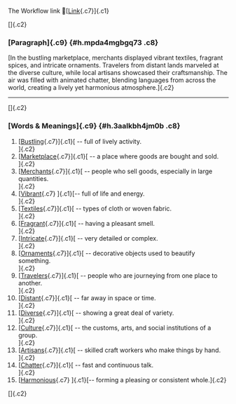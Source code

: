 The Workflow link
👏[[Link](https://www.google.com/url?q=http://www.google.com&sa=D&source=editors&ust=1756599536455992&usg=AOvVaw1igrSTk_TS7VIvHjSiSfQm){.c7}]{.c1}

[]{.c2}

### [Paragraph]{.c9} {#h.mpda4mgbgq73 .c8}

[In the bustling marketplace, merchants displayed vibrant textiles,
fragrant spices, and intricate ornaments. Travelers from distant lands
marveled at the diverse culture, while local artisans showcased their
craftsmanship. The air was filled with animated chatter, blending
languages from across the world, creating a lively yet harmonious
atmosphere.]{.c2}

------------------------------------------------------------------------

[]{.c2}

### [Words & Meanings]{.c9} {#h.3aalkbh4jm0b .c8}

1.  [[Bustling](https://www.google.com/url?q=http://www.google.com&sa=D&source=editors&ust=1756599536457072&usg=AOvVaw3RxkYRMF4mzZuM4JWokPXt){.c7}]{.c1}[ --
    full of lively activity.\
    ]{.c2}
2.  [[Marketplace](https://www.google.com/url?q=http://www.google.com&sa=D&source=editors&ust=1756599536457350&usg=AOvVaw1gpyKMpg74E9-I6m3nN63e){.c7}]{.c1}[ --
    a place where goods are bought and sold.\
    ]{.c2}
3.  [[Merchants](https://www.google.com/url?q=http://www.google.com&sa=D&source=editors&ust=1756599536457668&usg=AOvVaw1W0wvjfSswKvjv3Tnq-uYc){.c7}]{.c1}[ --
    people who sell goods, especially in large quantities.\
    ]{.c2}
4.  [[Vibrant](https://www.google.com/url?q=http://www.google.com&sa=D&source=editors&ust=1756599536457913&usg=AOvVaw2BaiFVKo9nGAZyyVfIs0Cz){.c7}
    ]{.c1}[-- full of life and energy.\
    ]{.c2}
5.  [[Textiles](https://www.google.com/url?q=http://www.google.com&sa=D&source=editors&ust=1756599536458138&usg=AOvVaw2ViZne0u1xwq5-ocV1Ipmg){.c7}]{.c1}[ --
    types of cloth or woven fabric.\
    ]{.c2}
6.  [[Fragrant](https://www.google.com/url?q=http://www.google.com&sa=D&source=editors&ust=1756599536458355&usg=AOvVaw0IrzVnmurkW_ne08QR0wKJ){.c7}]{.c1}[ --
    having a pleasant smell.\
    ]{.c2}
7.  [[Intricate](https://www.google.com/url?q=http://www.google.com&sa=D&source=editors&ust=1756599536458599&usg=AOvVaw1cv3qp1CAgKbVNnpWZhrKr){.c7}]{.c1}[ --
    very detailed or complex.\
    ]{.c2}
8.  [[Ornaments](https://www.google.com/url?q=http://www.google.com&sa=D&source=editors&ust=1756599536458818&usg=AOvVaw1AOkOnME4syDaAj3X00bX_){.c7}]{.c1}[ --
    decorative objects used to beautify something.\
    ]{.c2}
9.  [[Travelers](https://www.google.com/url?q=http://www.google.com&sa=D&source=editors&ust=1756599536459018&usg=AOvVaw1ac2331nVmxSgcUmwRVbL4){.c7}]{.c1}[ --
    people who are journeying from one place to another.\
    ]{.c2}
10. [[Distant](https://www.google.com/url?q=http://www.google.com&sa=D&source=editors&ust=1756599536459263&usg=AOvVaw1khwhsNQSRWu7eXkJxpwcJ){.c7}]{.c1}[ --
    far away in space or time.\
    ]{.c2}
11. [[Diverse](https://www.google.com/url?q=http://www.google.com&sa=D&source=editors&ust=1756599536459482&usg=AOvVaw3v95_L8iiFLJFhmILFqCSV){.c7}]{.c1}[ --
    showing a great deal of variety.\
    ]{.c2}
12. [[Culture](https://www.google.com/url?q=http://www.google.com&sa=D&source=editors&ust=1756599536459771&usg=AOvVaw2FyMcB0v_XYFktbkdYaEes){.c7}]{.c1}[ --
    the customs, arts, and social institutions of a group.\
    ]{.c2}
13. [[Artisans](https://www.google.com/url?q=http://www.google.com&sa=D&source=editors&ust=1756599536460069&usg=AOvVaw2EC6iMmT4XpshMABy1iSWS){.c7}]{.c1}[ --
    skilled craft workers who make things by hand.\
    ]{.c2}
14. [[Chatter](https://www.google.com/url?q=http://www.google.com&sa=D&source=editors&ust=1756599536460386&usg=AOvVaw2eRvOZp35M714tIdgPq9cq){.c7}]{.c1}[ --
    fast and continuous talk.\
    ]{.c2}
15. [[Harmonious](https://www.google.com/url?q=http://www.google.com&sa=D&source=editors&ust=1756599536460587&usg=AOvVaw0RCk-Tb9eUeiA01bobtxEt){.c7}
    ]{.c1}[-- forming a pleasing or consistent whole.]{.c2}

[]{.c2}
